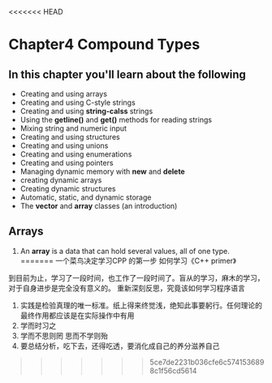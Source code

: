 <<<<<<< HEAD
# Chapter4 Compound Types
## In this chapter you'll learn about the following
+ Creating and using arrays
+ Creating and using C-style strings
+ Creating and using **string-calss** strings
+ Using the **getline()** and **get()** methods for reading strings
+ Mixing string and numeric input
+ Creating and using structures
+ Creating and using unions
+ Creating and using enumerations
+ Creating and using pointers
+ Managing dynamic memory with **new** and **delete**
+ creating dynamic arrays
+ Creating dynamic structures
+ Automatic, static, and dynamic storage
+ The **vector** and **array** classes (an introduction)

## Arrays
1. An **array** is a data that can hold several values, all of one type.
=======
一个菜鸟决定学习CPP 的第一步
如何学习《C++ primer》

到目前为止，学习了一段时间，也工作了一段时间了。盲从的学习，麻木的学习，对于自身进步是完全没有意义的。
重新深刻反思，究竟该如何学习程序语言
1. 实践是检验真理的唯一标准。纸上得来终觉浅，绝知此事要躬行。任何理论的最终作用都应该是在实际操作中有用
2. 学而时习之
3. 学而不思则罔 思而不学则殆
4. 要总结分析，吃下去，还得吃透，要消化成自己的养分滋养自己
>>>>>>> 5ce7de2231b036cfe6c5741536898c1f56cd5614
